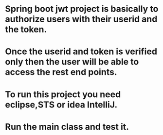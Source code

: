 # Spring boot jwt project is basically to authorize users with their userid and the token.
# Once the userid and token is verified only then the user will be able to access the rest end points.
# To run this project you need eclipse,STS or idea IntelliJ.
# Run the main class and test it.
